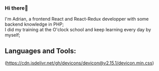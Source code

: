 ### Hi there👋

I'm Adrian, a frontend React and React-Redux developper with some backend knowledge in PHP;  
I did my training at the O'clock school and keep learning every day by myself;  

## Languages and Tools:

(https://cdn.jsdelivr.net/gh/devicons/devicon@v2.15.1/devicon.min.css)
